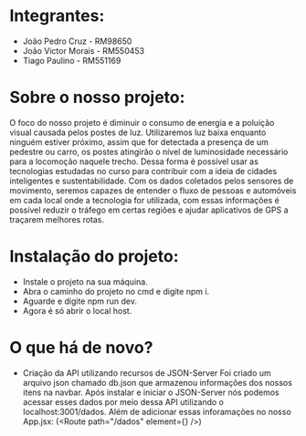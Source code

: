 # Integrantes:
- João Pedro Cruz - RM98650
- João Victor Morais - RM550453
- Tiago Paulino - RM551169

# Sobre o nosso projeto:  
O foco do nosso projeto é diminuir o consumo de energia e a poluição visual causada pelos postes de luz.
Utilizaremos luz baixa enquanto ninguém estiver próximo, assim que for detectada a presença de um pedestre ou carro,
os postes atingirão o nível de luminosidade necessário para a locomoção naquele trecho.
Dessa forma é possível usar as tecnologias estudadas no curso para contribuir com a ideia de cidades inteligentes e
sustentabilidade. Com os dados coletados pelos sensores de movimento, seremos capazes de entender o fluxo de pessoas e
automóveis em cada local onde a tecnologia for utilizada, com essas informações é possível reduzir o tráfego em certas
regiões e ajudar aplicativos de GPS a traçarem melhores rotas.

# Instalação do projeto:
- Instale o projeto na sua máquina.
- Abra o caminho do projeto no cmd e digite npm i.
- Aguarde e digite npm run dev.
- Agora é só abrir o local host.

# O que há de novo?
- Criação da API utilizando recursos de JSON-Server
  Foi criado um arquivo json chamado db.json que armazenou informações dos nossos itens na navbar. Após instalar e
  iniciar o JSON-Server nós podemos acessar esses dados por meio dessa API utilizando o localhost:3001/dados. Além de
  adicionar essas inforamações no nosso App.jsx: (<Route path="/dados" element={<DadosComponentes />} />)

